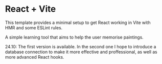 # React + Vite

This template provides a minimal setup to get React working in Vite with HMR and some ESLint rules.

A simple learning tool that aims to help the user memorise paintings. 

24.10: The first version is available. In the second one I hope to introduce a database connection to make it more effective and proffessional, as well as more advanced React hooks.